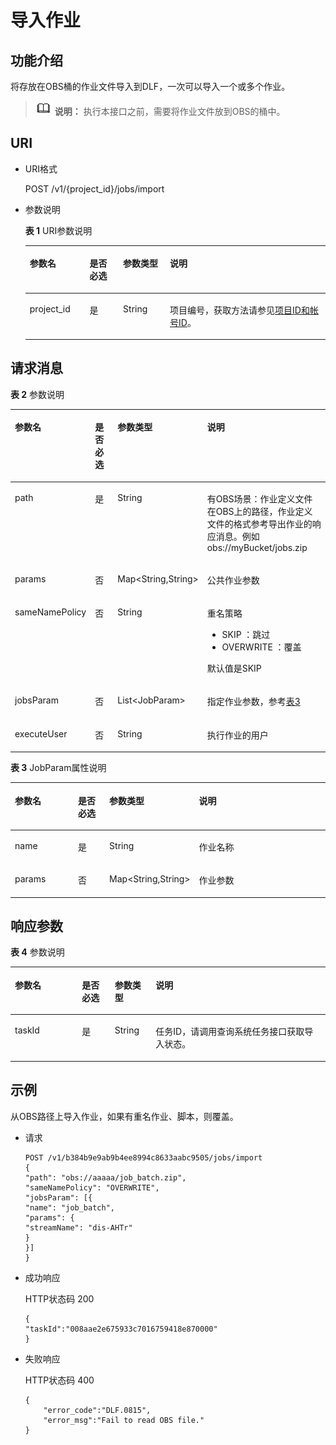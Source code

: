 # 导入作业<a name="dgc_02_0090"></a>

## 功能介绍<a name="zh-cn_topic_0181281374_section1738101810182"></a>

将存放在OBS桶的作业文件导入到DLF，一次可以导入一个或多个作业。


>![](public_sys-resources/icon-note.gif) **说明：** 
>执行本接口之前，需要将作业文件放到OBS的桶中。

## URI<a name="zh-cn_topic_0181281374_section7934966101819"></a>

-   URI格式

    POST  /v1/\{project\_id\}/jobs/import


-   参数说明

    **表 1**  URI参数说明

    <a name="zh-cn_topic_0181281374_zh-cn_topic_0093082049_table46023801181358"></a>
    <table><thead align="left"><tr id="zh-cn_topic_0181281374_zh-cn_topic_0093082049_row26974916181358"><th class="cellrowborder" valign="top" width="19.919999999999998%" id="mcps1.2.5.1.1"><p id="zh-cn_topic_0181281374_zh-cn_topic_0093082049_p37484572181358"><a name="zh-cn_topic_0181281374_zh-cn_topic_0093082049_p37484572181358"></a><a name="zh-cn_topic_0181281374_zh-cn_topic_0093082049_p37484572181358"></a>参数名</p>
    </th>
    <th class="cellrowborder" valign="top" width="11.17%" id="mcps1.2.5.1.2"><p id="zh-cn_topic_0181281374_zh-cn_topic_0093082049_p16351468181358"><a name="zh-cn_topic_0181281374_zh-cn_topic_0093082049_p16351468181358"></a><a name="zh-cn_topic_0181281374_zh-cn_topic_0093082049_p16351468181358"></a>是否必选</p>
    </th>
    <th class="cellrowborder" valign="top" width="15.61%" id="mcps1.2.5.1.3"><p id="zh-cn_topic_0181281374_zh-cn_topic_0093082049_p49400541181358"><a name="zh-cn_topic_0181281374_zh-cn_topic_0093082049_p49400541181358"></a><a name="zh-cn_topic_0181281374_zh-cn_topic_0093082049_p49400541181358"></a>参数类型</p>
    </th>
    <th class="cellrowborder" valign="top" width="53.300000000000004%" id="mcps1.2.5.1.4"><p id="zh-cn_topic_0181281374_zh-cn_topic_0093082049_p42020886181358"><a name="zh-cn_topic_0181281374_zh-cn_topic_0093082049_p42020886181358"></a><a name="zh-cn_topic_0181281374_zh-cn_topic_0093082049_p42020886181358"></a>说明</p>
    </th>
    </tr>
    </thead>
    <tbody><tr id="zh-cn_topic_0181281374_zh-cn_topic_0093082049_row48248640181358"><td class="cellrowborder" valign="top" width="19.919999999999998%" headers="mcps1.2.5.1.1 "><p id="zh-cn_topic_0181281374_zh-cn_topic_0093082049_p15825795181358"><a name="zh-cn_topic_0181281374_zh-cn_topic_0093082049_p15825795181358"></a><a name="zh-cn_topic_0181281374_zh-cn_topic_0093082049_p15825795181358"></a>project_id</p>
    </td>
    <td class="cellrowborder" valign="top" width="11.17%" headers="mcps1.2.5.1.2 "><p id="zh-cn_topic_0181281374_zh-cn_topic_0093082049_p6820998181358"><a name="zh-cn_topic_0181281374_zh-cn_topic_0093082049_p6820998181358"></a><a name="zh-cn_topic_0181281374_zh-cn_topic_0093082049_p6820998181358"></a>是</p>
    </td>
    <td class="cellrowborder" valign="top" width="15.61%" headers="mcps1.2.5.1.3 "><p id="zh-cn_topic_0181281374_zh-cn_topic_0093082049_p15629937181358"><a name="zh-cn_topic_0181281374_zh-cn_topic_0093082049_p15629937181358"></a><a name="zh-cn_topic_0181281374_zh-cn_topic_0093082049_p15629937181358"></a>String</p>
    </td>
    <td class="cellrowborder" valign="top" width="53.300000000000004%" headers="mcps1.2.5.1.4 "><p id="zh-cn_topic_0181281374_p8672138175612"><a name="zh-cn_topic_0181281374_p8672138175612"></a><a name="zh-cn_topic_0181281374_p8672138175612"></a>项目编号，获取方法请参见<a href="项目ID和帐号ID.md">项目ID和帐号ID</a>。</p>
    </td>
    </tr>
    </tbody>
    </table>


## 请求消息<a name="zh-cn_topic_0181281374_section10789431145710"></a>

**表 2**  参数说明

<a name="zh-cn_topic_0181281374_table544435255017"></a>
<table><thead align="left"><tr id="zh-cn_topic_0181281374_row444510523506"><th class="cellrowborder" valign="top" width="21.39%" id="mcps1.2.5.1.1"><p id="zh-cn_topic_0181281374_p114461752155014"><a name="zh-cn_topic_0181281374_p114461752155014"></a><a name="zh-cn_topic_0181281374_p114461752155014"></a>参数名</p>
</th>
<th class="cellrowborder" valign="top" width="10.45%" id="mcps1.2.5.1.2"><p id="zh-cn_topic_0181281374_p344615216509"><a name="zh-cn_topic_0181281374_p344615216509"></a><a name="zh-cn_topic_0181281374_p344615216509"></a>是否必选</p>
</th>
<th class="cellrowborder" valign="top" width="20.24%" id="mcps1.2.5.1.3"><p id="zh-cn_topic_0181281374_p14446165285019"><a name="zh-cn_topic_0181281374_p14446165285019"></a><a name="zh-cn_topic_0181281374_p14446165285019"></a>参数类型</p>
</th>
<th class="cellrowborder" valign="top" width="47.92%" id="mcps1.2.5.1.4"><p id="zh-cn_topic_0181281374_p17446105245018"><a name="zh-cn_topic_0181281374_p17446105245018"></a><a name="zh-cn_topic_0181281374_p17446105245018"></a>说明</p>
</th>
</tr>
</thead>
<tbody><tr id="zh-cn_topic_0181281374_row54463527502"><td class="cellrowborder" valign="top" width="21.39%" headers="mcps1.2.5.1.1 "><p id="zh-cn_topic_0181281374_p174468521509"><a name="zh-cn_topic_0181281374_p174468521509"></a><a name="zh-cn_topic_0181281374_p174468521509"></a>path</p>
</td>
<td class="cellrowborder" valign="top" width="10.45%" headers="mcps1.2.5.1.2 "><p id="zh-cn_topic_0181281374_p1844785205010"><a name="zh-cn_topic_0181281374_p1844785205010"></a><a name="zh-cn_topic_0181281374_p1844785205010"></a>是</p>
</td>
<td class="cellrowborder" valign="top" width="20.24%" headers="mcps1.2.5.1.3 "><p id="zh-cn_topic_0181281374_p11447105213507"><a name="zh-cn_topic_0181281374_p11447105213507"></a><a name="zh-cn_topic_0181281374_p11447105213507"></a>String</p>
</td>
<td class="cellrowborder" valign="top" width="47.92%" headers="mcps1.2.5.1.4 "><p id="zh-cn_topic_0181281374_p16449152125010"><a name="zh-cn_topic_0181281374_p16449152125010"></a><a name="zh-cn_topic_0181281374_p16449152125010"></a>有OBS场景：作业定义文件在OBS上的路径，作业定义文件的格式参考导出作业的响应消息。例如obs://myBucket/jobs.zip</p>
</td>
</tr>
<tr id="zh-cn_topic_0181281374_row18287105520520"><td class="cellrowborder" valign="top" width="21.39%" headers="mcps1.2.5.1.1 "><p id="zh-cn_topic_0181281374_p628745514521"><a name="zh-cn_topic_0181281374_p628745514521"></a><a name="zh-cn_topic_0181281374_p628745514521"></a>params</p>
</td>
<td class="cellrowborder" valign="top" width="10.45%" headers="mcps1.2.5.1.2 "><p id="zh-cn_topic_0181281374_p928710559523"><a name="zh-cn_topic_0181281374_p928710559523"></a><a name="zh-cn_topic_0181281374_p928710559523"></a>否</p>
</td>
<td class="cellrowborder" valign="top" width="20.24%" headers="mcps1.2.5.1.3 "><p id="zh-cn_topic_0181281374_p1228755515211"><a name="zh-cn_topic_0181281374_p1228755515211"></a><a name="zh-cn_topic_0181281374_p1228755515211"></a>Map&lt;String,String&gt;</p>
</td>
<td class="cellrowborder" valign="top" width="47.92%" headers="mcps1.2.5.1.4 "><p id="zh-cn_topic_0181281374_p15288125555214"><a name="zh-cn_topic_0181281374_p15288125555214"></a><a name="zh-cn_topic_0181281374_p15288125555214"></a>公共作业参数</p>
</td>
</tr>
<tr id="zh-cn_topic_0181281374_row181978314717"><td class="cellrowborder" valign="top" width="21.39%" headers="mcps1.2.5.1.1 "><p id="zh-cn_topic_0181281374_p41973317714"><a name="zh-cn_topic_0181281374_p41973317714"></a><a name="zh-cn_topic_0181281374_p41973317714"></a>sameNamePolicy</p>
</td>
<td class="cellrowborder" valign="top" width="10.45%" headers="mcps1.2.5.1.2 "><p id="zh-cn_topic_0181281374_p19197203118712"><a name="zh-cn_topic_0181281374_p19197203118712"></a><a name="zh-cn_topic_0181281374_p19197203118712"></a>否</p>
</td>
<td class="cellrowborder" valign="top" width="20.24%" headers="mcps1.2.5.1.3 "><p id="zh-cn_topic_0181281374_p14197193116720"><a name="zh-cn_topic_0181281374_p14197193116720"></a><a name="zh-cn_topic_0181281374_p14197193116720"></a>String</p>
</td>
<td class="cellrowborder" valign="top" width="47.92%" headers="mcps1.2.5.1.4 "><p id="zh-cn_topic_0181281374_p15197203115712"><a name="zh-cn_topic_0181281374_p15197203115712"></a><a name="zh-cn_topic_0181281374_p15197203115712"></a>重名策略</p>
<a name="zh-cn_topic_0181281374_ul63804411916"></a><a name="zh-cn_topic_0181281374_ul63804411916"></a><ul id="zh-cn_topic_0181281374_ul63804411916"><li>SKIP ：跳过</li><li>OVERWRITE ：覆盖</li></ul>
<p id="zh-cn_topic_0181281374_p0278195915368"><a name="zh-cn_topic_0181281374_p0278195915368"></a><a name="zh-cn_topic_0181281374_p0278195915368"></a>默认值是SKIP</p>
</td>
</tr>
<tr id="zh-cn_topic_0181281374_row113083443014"><td class="cellrowborder" valign="top" width="21.39%" headers="mcps1.2.5.1.1 "><p id="zh-cn_topic_0181281374_p143086441804"><a name="zh-cn_topic_0181281374_p143086441804"></a><a name="zh-cn_topic_0181281374_p143086441804"></a>jobsParam</p>
</td>
<td class="cellrowborder" valign="top" width="10.45%" headers="mcps1.2.5.1.2 "><p id="zh-cn_topic_0181281374_p93081441013"><a name="zh-cn_topic_0181281374_p93081441013"></a><a name="zh-cn_topic_0181281374_p93081441013"></a>否</p>
</td>
<td class="cellrowborder" valign="top" width="20.24%" headers="mcps1.2.5.1.3 "><p id="zh-cn_topic_0181281374_p173085449011"><a name="zh-cn_topic_0181281374_p173085449011"></a><a name="zh-cn_topic_0181281374_p173085449011"></a>List&lt;JobParam&gt;</p>
</td>
<td class="cellrowborder" valign="top" width="47.92%" headers="mcps1.2.5.1.4 "><p id="zh-cn_topic_0181281374_p123081244407"><a name="zh-cn_topic_0181281374_p123081244407"></a><a name="zh-cn_topic_0181281374_p123081244407"></a>指定作业参数，参考<a href="#zh-cn_topic_0181281374_table5837184718449">表3</a></p>
</td>
</tr>
<tr id="zh-cn_topic_0181281374_row124916814243"><td class="cellrowborder" valign="top" width="21.39%" headers="mcps1.2.5.1.1 "><p id="zh-cn_topic_0181281374_p14505814248"><a name="zh-cn_topic_0181281374_p14505814248"></a><a name="zh-cn_topic_0181281374_p14505814248"></a>executeUser</p>
</td>
<td class="cellrowborder" valign="top" width="10.45%" headers="mcps1.2.5.1.2 "><p id="zh-cn_topic_0181281374_p250118172418"><a name="zh-cn_topic_0181281374_p250118172418"></a><a name="zh-cn_topic_0181281374_p250118172418"></a>否</p>
</td>
<td class="cellrowborder" valign="top" width="20.24%" headers="mcps1.2.5.1.3 "><p id="zh-cn_topic_0181281374_p550198202413"><a name="zh-cn_topic_0181281374_p550198202413"></a><a name="zh-cn_topic_0181281374_p550198202413"></a>String</p>
</td>
<td class="cellrowborder" valign="top" width="47.92%" headers="mcps1.2.5.1.4 "><p id="zh-cn_topic_0181281374_p16506810244"><a name="zh-cn_topic_0181281374_p16506810244"></a><a name="zh-cn_topic_0181281374_p16506810244"></a>执行作业的用户</p>
</td>
</tr>
</tbody>
</table>

**表 3**  JobParam属性说明

<a name="zh-cn_topic_0181281374_table5837184718449"></a>
<table><thead align="left"><tr id="zh-cn_topic_0181281374_row9844174718440"><th class="cellrowborder" valign="top" width="21.26%" id="mcps1.2.5.1.1"><p id="zh-cn_topic_0181281374_p148465471447"><a name="zh-cn_topic_0181281374_p148465471447"></a><a name="zh-cn_topic_0181281374_p148465471447"></a>参数名</p>
</th>
<th class="cellrowborder" valign="top" width="10.69%" id="mcps1.2.5.1.2"><p id="zh-cn_topic_0181281374_p1484934764410"><a name="zh-cn_topic_0181281374_p1484934764410"></a><a name="zh-cn_topic_0181281374_p1484934764410"></a>是否必选</p>
</th>
<th class="cellrowborder" valign="top" width="20.53%" id="mcps1.2.5.1.3"><p id="zh-cn_topic_0181281374_p11852104774415"><a name="zh-cn_topic_0181281374_p11852104774415"></a><a name="zh-cn_topic_0181281374_p11852104774415"></a>参数类型</p>
</th>
<th class="cellrowborder" valign="top" width="47.52%" id="mcps1.2.5.1.4"><p id="zh-cn_topic_0181281374_p985684704417"><a name="zh-cn_topic_0181281374_p985684704417"></a><a name="zh-cn_topic_0181281374_p985684704417"></a>说明</p>
</th>
</tr>
</thead>
<tbody><tr id="zh-cn_topic_0181281374_row7857647104419"><td class="cellrowborder" valign="top" width="21.26%" headers="mcps1.2.5.1.1 "><p id="zh-cn_topic_0181281374_p14860947164416"><a name="zh-cn_topic_0181281374_p14860947164416"></a><a name="zh-cn_topic_0181281374_p14860947164416"></a>name</p>
</td>
<td class="cellrowborder" valign="top" width="10.69%" headers="mcps1.2.5.1.2 "><p id="zh-cn_topic_0181281374_p1886244718449"><a name="zh-cn_topic_0181281374_p1886244718449"></a><a name="zh-cn_topic_0181281374_p1886244718449"></a>是</p>
</td>
<td class="cellrowborder" valign="top" width="20.53%" headers="mcps1.2.5.1.3 "><p id="zh-cn_topic_0181281374_p586364715446"><a name="zh-cn_topic_0181281374_p586364715446"></a><a name="zh-cn_topic_0181281374_p586364715446"></a>String</p>
</td>
<td class="cellrowborder" valign="top" width="47.52%" headers="mcps1.2.5.1.4 "><p id="zh-cn_topic_0181281374_p6866147164415"><a name="zh-cn_topic_0181281374_p6866147164415"></a><a name="zh-cn_topic_0181281374_p6866147164415"></a>作业名称</p>
</td>
</tr>
<tr id="zh-cn_topic_0181281374_row10867154744419"><td class="cellrowborder" valign="top" width="21.26%" headers="mcps1.2.5.1.1 "><p id="zh-cn_topic_0181281374_p29221041622"><a name="zh-cn_topic_0181281374_p29221041622"></a><a name="zh-cn_topic_0181281374_p29221041622"></a>params</p>
</td>
<td class="cellrowborder" valign="top" width="10.69%" headers="mcps1.2.5.1.2 "><p id="zh-cn_topic_0181281374_p29251413215"><a name="zh-cn_topic_0181281374_p29251413215"></a><a name="zh-cn_topic_0181281374_p29251413215"></a>否</p>
</td>
<td class="cellrowborder" valign="top" width="20.53%" headers="mcps1.2.5.1.3 "><p id="zh-cn_topic_0181281374_p119251541216"><a name="zh-cn_topic_0181281374_p119251541216"></a><a name="zh-cn_topic_0181281374_p119251541216"></a>Map&lt;String,String&gt;</p>
</td>
<td class="cellrowborder" valign="top" width="47.52%" headers="mcps1.2.5.1.4 "><p id="zh-cn_topic_0181281374_p063414157216"><a name="zh-cn_topic_0181281374_p063414157216"></a><a name="zh-cn_topic_0181281374_p063414157216"></a>作业参数</p>
</td>
</tr>
</tbody>
</table>

## 响应参数<a name="zh-cn_topic_0181281374_section1951037114216"></a>

**表 4**  参数说明

<a name="zh-cn_topic_0181281374_table3593724210"></a>
<table><thead align="left"><tr id="zh-cn_topic_0181281374_row2712373429"><th class="cellrowborder" valign="top" width="21.26%" id="mcps1.2.5.1.1"><p id="zh-cn_topic_0181281374_p1591237154213"><a name="zh-cn_topic_0181281374_p1591237154213"></a><a name="zh-cn_topic_0181281374_p1591237154213"></a>参数名</p>
</th>
<th class="cellrowborder" valign="top" width="10.45%" id="mcps1.2.5.1.2"><p id="zh-cn_topic_0181281374_p139103734216"><a name="zh-cn_topic_0181281374_p139103734216"></a><a name="zh-cn_topic_0181281374_p139103734216"></a>是否必选</p>
</th>
<th class="cellrowborder" valign="top" width="13%" id="mcps1.2.5.1.3"><p id="zh-cn_topic_0181281374_p01011371427"><a name="zh-cn_topic_0181281374_p01011371427"></a><a name="zh-cn_topic_0181281374_p01011371427"></a>参数类型</p>
</th>
<th class="cellrowborder" valign="top" width="55.28999999999999%" id="mcps1.2.5.1.4"><p id="zh-cn_topic_0181281374_p1812133774217"><a name="zh-cn_topic_0181281374_p1812133774217"></a><a name="zh-cn_topic_0181281374_p1812133774217"></a>说明</p>
</th>
</tr>
</thead>
<tbody><tr id="zh-cn_topic_0181281374_row1212837134220"><td class="cellrowborder" valign="top" width="21.26%" headers="mcps1.2.5.1.1 "><p id="zh-cn_topic_0181281374_p425327142211"><a name="zh-cn_topic_0181281374_p425327142211"></a><a name="zh-cn_topic_0181281374_p425327142211"></a>taskId</p>
</td>
<td class="cellrowborder" valign="top" width="10.45%" headers="mcps1.2.5.1.2 "><p id="zh-cn_topic_0181281374_p1427182742210"><a name="zh-cn_topic_0181281374_p1427182742210"></a><a name="zh-cn_topic_0181281374_p1427182742210"></a>是</p>
</td>
<td class="cellrowborder" valign="top" width="13%" headers="mcps1.2.5.1.3 "><p id="zh-cn_topic_0181281374_p62782722212"><a name="zh-cn_topic_0181281374_p62782722212"></a><a name="zh-cn_topic_0181281374_p62782722212"></a>String</p>
</td>
<td class="cellrowborder" valign="top" width="55.28999999999999%" headers="mcps1.2.5.1.4 "><p id="zh-cn_topic_0181281374_p228227192214"><a name="zh-cn_topic_0181281374_p228227192214"></a><a name="zh-cn_topic_0181281374_p228227192214"></a>任务ID，请调用查询系统任务接口获取导入状态。</p>
</td>
</tr>
</tbody>
</table>

## 示例<a name="zh-cn_topic_0181281374_section358155716277"></a>

从OBS路径上导入作业，如果有重名作业、脚本，则覆盖。

-   请求

    ```
    POST /v1/b384b9e9ab9b4ee8994c8633aabc9505/jobs/import
    {
    "path": "obs://aaaaa/job_batch.zip",
    "sameNamePolicy": "OVERWRITE",
    "jobsParam": [{
    "name": "job_batch",
    "params": {
    "streamName": "dis-AHTr"
    }
    }]
    }
    ```


-   成功响应

    HTTP状态码 200

    ```
    {
    "taskId":"008aae2e675933c7016759418e870000"
    }
    ```

-   失败响应

    HTTP状态码 400

    ```
    {
        "error_code":"DLF.0815",
        "error_msg":"Fail to read OBS file."
    }
    ```


